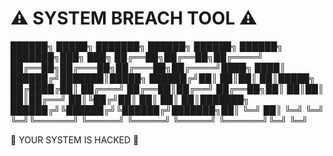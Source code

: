 # ⚠️ SYSTEM BREACH TOOL ⚠️

██████╗  █████╗ ███████╗    ██████╗  ██████╗  ██████╗ ███████╗███╗   ███╗ ██╔══██╗██╔══██╗██╔════╝    ██╔══██╗██╔═══██╗██╔═══██╗██╔════╝████╗ ████║ ██████╔╝███████║█████╗      ██████╔╝██║   ██║██║   ██║█████╗  ██╔████╔██║ ██╔═══╝ ██╔══██║██╔══╝      ██╔══██╗██║   ██║██║   ██║██╔══╝  ██║╚██╔╝██║ ██║     ██║  ██║███████╗    ██████╔╝╚██████╔╝╚██████╔╝███████╗██║ ╚═╝ ██║ ╚═╝     ╚═╝  ╚═╝╚══════╝    ╚═════╝  ╚═════╝  ╚═════╝ ╚══════╝╚═╝     ╚═╝

🔴 YOUR SYSTEM IS HACKED 🔴
